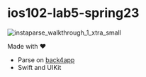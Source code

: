 # ios102-lab5-spring23

![instaparse_walkthrough_1_xtra_small](https://user-images.githubusercontent.com/11927517/199710313-700aef85-ba89-427c-aa07-f89f0fdfdbbe.gif)

Made with ❤️
- Parse on [back4app](https://parse-dashboard.back4app.com/apps/9eb7987d-469b-4a86-a937-18b1770aa004/browser/Post)
- Swift and UIKit
